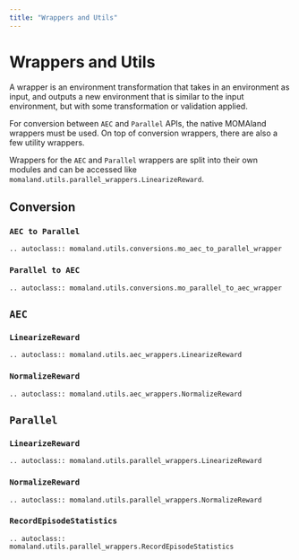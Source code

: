 ```yaml
---
title: "Wrappers and Utils"
---
```


# Wrappers and Utils

A wrapper is an environment transformation that takes in an environment as input, and outputs a new environment that is similar to the input environment, but with some transformation or validation applied.

For conversion between `AEC` and `Parallel` APIs, the native MOMAland wrappers must be used. On top of conversion wrappers, there are also a few utility wrappers.

Wrappers for the `AEC` and `Parallel` wrappers are split into their own modules and can be accessed like `momaland.utils.parallel_wrappers.LinearizeReward`.

## Conversion

### `AEC to Parallel`

```{eval-rst}
.. autoclass:: momaland.utils.conversions.mo_aec_to_parallel_wrapper
```

### `Parallel to AEC`

```{eval-rst}
.. autoclass:: momaland.utils.conversions.mo_parallel_to_aec_wrapper
```

## `AEC`

### `LinearizeReward`

```{eval-rst}
.. autoclass:: momaland.utils.aec_wrappers.LinearizeReward
```

### `NormalizeReward`

```{eval-rst}
.. autoclass:: momaland.utils.aec_wrappers.NormalizeReward
```

## `Parallel`

### `LinearizeReward`

```{eval-rst}
.. autoclass:: momaland.utils.parallel_wrappers.LinearizeReward
```

### `NormalizeReward`

```{eval-rst}
.. autoclass:: momaland.utils.parallel_wrappers.NormalizeReward
```

### `RecordEpisodeStatistics`

```{eval-rst}
.. autoclass:: momaland.utils.parallel_wrappers.RecordEpisodeStatistics
```
